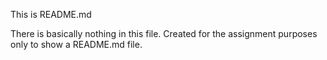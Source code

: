 This is README.md

There is basically nothing in this file. Created for the assignment purposes only to show a README.md file.
